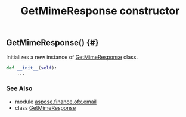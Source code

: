 ﻿---
title: GetMimeResponse constructor
second_title: Aspose.Finance for Python via .NET API References
description: 
type: docs
weight: 10
url: /python-net/aspose.finance.ofx.email/getmimeresponse/__init__/
is_root: false
---

## GetMimeResponse() {#}

Initializes a new instance of [GetMimeResponse](/finance/python-net/aspose.finance.ofx.email/getmimeresponse) class.



```python
def __init__(self):
    ...
```





### See Also
* module [aspose.finance.ofx.email](../../)
* class [GetMimeResponse](/finance/python-net/aspose.finance.ofx.email/getmimeresponse)
